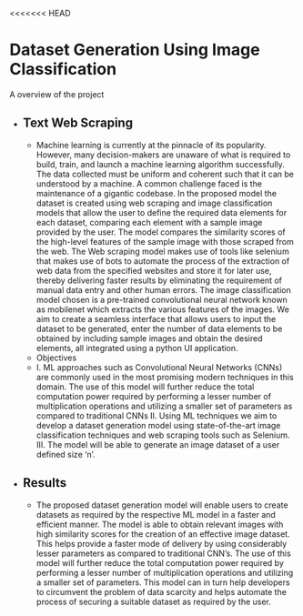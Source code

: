 <<<<<<< HEAD
# Dataset Generation Using Image Classification
A overview of the project 
<ul>
  <li> <h2>Text Web Scraping</h2></li>
    <ul>
      <li>Machine learning is currently at the pinnacle of its popularity. However, many decision-makers are unaware of what is required to build, train, and launch a machine learning algorithm successfully. The data collected must be uniform and coherent such that it can be understood by a machine. A common challenge faced is the maintenance of a gigantic codebase. In the proposed model the dataset is created using web scraping and image classification models that allow the user to define the required data elements for each dataset, comparing each element with a sample image provided by the user. The model compares the similarity scores of the high-level features of the sample image with those scraped from the web. The Web scraping model makes use of tools like selenium that makes use of bots to automate the process of the extraction of web data from the specified websites and store it for later use, thereby delivering faster results by eliminating the requirement of manual data entry and other human errors. The image classification model chosen is a pre-trained convolutional neural network known as mobilenet which extracts the various features of the images. We aim to create a seamless interface that allows users to input the dataset to be generated, enter the number of data elements to be obtained by including sample images and obtain the desired elements, all integrated using a python UI application.</li>
      <li> Objectives</li>
      <li> I. ML approaches such as Convolutional Neural Networks (CNNs) are commonly used in the most promising modern techniques in this domain. The use of this model will further reduce the total computation power required by performing a lesser number of multiplication operations and utilizing a smaller set of parameters as compared to traditional CNNs
      II. Using ML techniques we aim to develop a dataset generation model using state-of-the-art image classification techniques and web scraping tools such as Selenium. 
      III. The model will be able to generate an image dataset of a user defined size ‘n’.</li>
    </ul>
  <li> <h2>Results</h2></li>
  <ul>
      <li>The proposed dataset generation model will enable users to create datasets as required by the respective ML model in a faster and efficient manner. The model is able to obtain relevant images with high similarity scores for the creation of an effective image dataset. This helps provide a faster mode of delivery by using considerably lesser parameters as compared to traditional CNN’s. The use of this model will further reduce the total computation power required by performing a lesser number of multiplication operations and utilizing a smaller set of parameters. This model can in turn help developers to circumvent the problem of data scarcity and helps automate the process of securing a suitable dataset as required by the user.</li>
    </ul>
</ul>